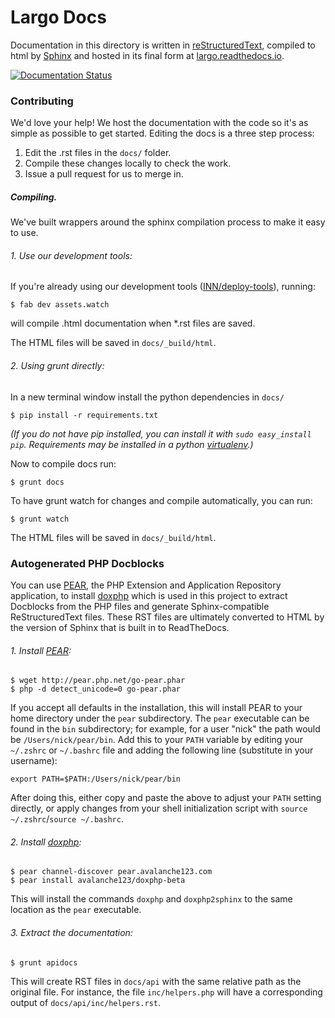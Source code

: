 # Largo Docs

Documentation in this directory is written in [reStructuredText](http://docutils.sourceforge.net/rst.html), compiled to html by [Sphinx](http://sphinx-doc.org/) and hosted in its final form at [largo.readthedocs.io](http://largo.readthedocs.io/).

[![Documentation Status](https://readthedocs.org/projects/largo/badge/?version=develop)](https://readthedocs.org/projects/largo/?badge=develop)

### Contributing

We'd love your help! We host the documentation with the code so it's as simple as possible to get started. Editing the docs is a three step process:

1. Edit the .rst files in the `docs/` folder.
2. Compile these changes locally to check the work.
3. Issue a pull request for us to merge in.

##### Compiling.

We've built wrappers around the sphinx compilation process to make it easy to use.

###### 1. Use our development tools:

If you're already using our development tools ([INN/deploy-tools](https://github.com/INN/deploy-tools/)), running:

	$ fab dev assets.watch

will compile .html documentation when *.rst files are saved.

The HTML files will be saved in `docs/_build/html`.

###### 2. Using grunt directly:

In a new terminal window install the python dependencies in `docs/`

    $ pip install -r requirements.txt

_(If you do not have pip installed, you can install it with _`sudo easy_install pip`_. Requirements may be installed in a python [virtualenv](http://docs.python-guide.org/en/latest/dev/virtualenvs/).)_

Now to compile docs run:

	$ grunt docs

To have grunt watch for changes and compile automatically, you can run:

	$ grunt watch

The HTML files will be saved in `docs/_build/html`.

### Autogenerated PHP Docblocks

You can use [PEAR](https://pear.php.net/), the PHP Extension and Application Repository application, to install [doxphp](https://github.com/avalanche123/doxphp) which is used in this project to extract Docblocks from the PHP files and generate Sphinx-compatible ReStructuredText files. These RST files are ultimately converted to HTML by the version of Sphinx that is built in to ReadTheDocs.

###### 1. Install [PEAR](https://pear.php.net/manual/en/installation.getting.php):

    $ wget http://pear.php.net/go-pear.phar
    $ php -d detect_unicode=0 go-pear.phar

If you accept all defaults in the installation, this will install PEAR to your home directory under the `pear` subdirectory. The `pear` executable can be found in the `bin` subdirectory; for example, for a user "nick" the path would be `/Users/nick/pear/bin`. Add this to your `PATH` variable by editing your `~/.zshrc` or `~/.bashrc` file and adding the following line (substitute in your username):

    export PATH=$PATH:/Users/nick/pear/bin

After doing this, either copy and paste the above to adjust your `PATH` setting directly, or apply changes from your shell initialization script with `source ~/.zshrc`/`source ~/.bashrc`.

###### 2. Install [doxphp](https://github.com/avalanche123/doxphp):

    $ pear channel-discover pear.avalanche123.com
    $ pear install avalanche123/doxphp-beta

This will install the commands `doxphp` and `doxphp2sphinx` to the same location as the `pear` executable.

###### 3. Extract the documentation:

    $ grunt apidocs

This will create RST files in `docs/api` with the same relative path as the original file. For instance, the file `inc/helpers.php` will have a corresponding output of `docs/api/inc/helpers.rst`.
